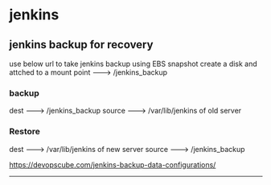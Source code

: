 # jenkins

## jenkins backup for recovery
use below url to take jenkins backup
using EBS snapshot create a disk and attched to a mount point ---> /jenkins_backup
### backup
dest ---> /jenkins_backup
source ---> /var/lib/jenkins of old server

### Restore
 dest ---> /var/lib/jenkins of new server
 source ---> /jenkins_backup

https://devopscube.com/jenkins-backup-data-configurations/


---------------------------------------------
